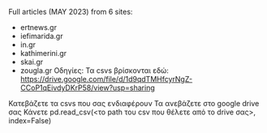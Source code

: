 Full articles (MAY 2023) from 6 sites:

- ertnews.gr
- iefimarida.gr
- in.gr
- kathimerini.gr
- skai.gr
- zougla.gr
Οδηγίες: Τα csvs βρίσκονται εδώ: https://drive.google.com/file/d/1d9qdTMHfcyrNgZ-CCoP1qEivdyDKrP58/view?usp=sharing

Κατεβάζετε τα csvs που σας ενδιαφέρουν
Τα ανεβάζετε στο google drive σας
Κάνετε pd.read_csv(<το path του csv που θέλετε από το drive σας>, index=False) 
